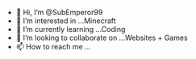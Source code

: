- 👋 Hi, I’m @SubEmperor99
- 👀 I’m interested in ...Minecraft
- 🌱 I’m currently learning ...Coding
- 💞️ I’m looking to collaborate on ...Websites + Games
- 📫 How to reach me ...

